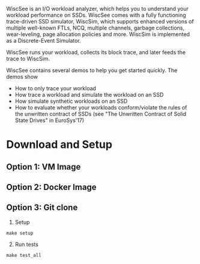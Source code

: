 WiscSee is an I/O workload analyzer, which helps you to understand your workload
performance on SSDs. WiscSee comes with a fully functioning trace-driven SSD simulator,
WiscSim, which supports enhanced versions of multiple well-known FTLs, NCQ, multiple
channels, garbage collections, wear-leveling, page allocation policies and more.
WiscSim is implemented as a Discrete-Event Simulator.

WiscSee runs your workload, collects its block trace, and later feeds the trace
to WiscSim.

WiscSee contains several demos to help you get started quickly. The demos show

- How to only trace your workload
- How trace a workload and simulate the workload on an SSD
- How simulate synthetic workloads on an SSD
- How to evaluate whether your workloads conform/violate the rules of the
  unwritten contract of SSDs (see "The Unwritten Contract of Solid State Drives"
  in EuroSys'17)

# Download and Setup

## Option 1: VM Image

## Option 2: Docker Image

## Option 3: Git clone

1. Setup

```
make setup
```

2. Run tests

```
make test_all
```



